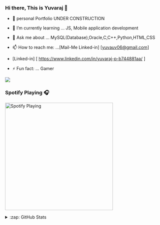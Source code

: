 ### Hi there, This is Yuvaraj 👋



- 🔭  personal Portfolio UNDER CONSTRUCTION

- 🌱 I’m currently learning ...  JS, Mobile application development

- 💬 Ask me about ... MySQL(Database),Oracle,C,C++,Python,HTML,CSS

- 📫 How to reach me: ...[Mail-Me  Linked-in] [yuvauv06@gmail.com]

-  [Linked-in] [ https://www.linkedin.com/in/yuvaraj-p-b744881aa/ ]
- ⚡ Fun fact: ... Gamer


![](https://komarev.com/ghpvc/?username=uvyuva&style=flat-square&color=brightgreen)


### Spotify Playing 🎧

[<img src="https://now-playing-codestackr.vercel.app/api/spotify-playing" alt="Spotify Playing" width="350" />](https://open.spotify.com/user/swyqyimdc12jajde4vpwd2x1b)


<details>
  <summary>:zap: GitHub Stats</summary>

  <img align="left" alt="GitHub Stats" src="https://github-readme-stats.codestackr.vercel.app/api?username=uvyuva&show_icons=true&hide_border=true" />

</details>
